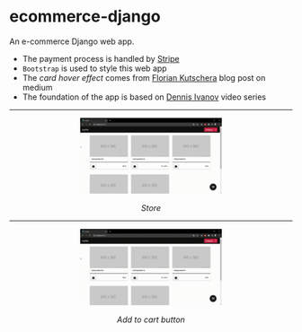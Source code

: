 # ecommerce-django
An e-commerce Django web app.
- The payment process is handled by [Stripe](https://stripe.com/docs/stripe-js)
- `Bootstrap` is used to style this web app
- The *card hover effect* comes from [Florian Kutschera](https://medium.com/@Florian/freebie-google-material-design-shadow-helper-2a0501295a2d) blog post on medium
- The foundation of the app is based on [Dennis Ivanov](https://www.youtube.com/watch?v=_ELCMngbM0E&list=PL-51WBLyFTg0omnamUjL1TCVov7yDTRng) video series

<hr>

<p align="center">
  <img src="mySite - Google Chrome - store.gif" width="50%"/> 
</p>
<p style="text-align: center;"><i>Store</i></p>


<hr>

<p align="center">
  <img src="mySite - Google Chrome - add to cart.gif" width="50%"/>
</p>
<p style="text-align: center;"><i>Add to cart button</i></p>
